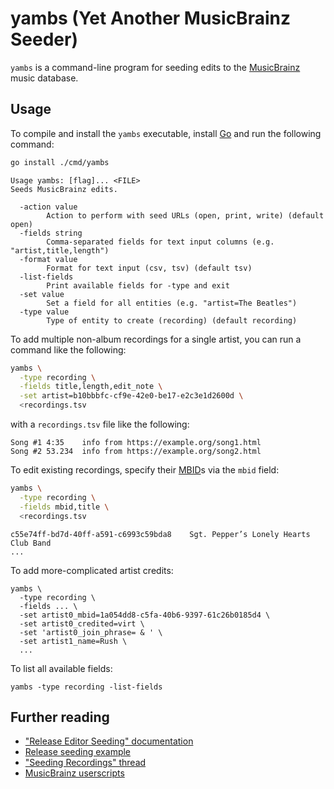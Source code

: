 # yambs (Yet Another MusicBrainz Seeder)

`yambs` is a command-line program for seeding edits to the [MusicBrainz] music
database.

[MusicBrainz]: https://musicbrainz.org/

## Usage

To compile and install the `yambs` executable, install [Go] and run the
following command:

```sh
go install ./cmd/yambs
```

[Go]: https://go.dev/

```
Usage yambs: [flag]... <FILE>
Seeds MusicBrainz edits.

  -action value
    	Action to perform with seed URLs (open, print, write) (default open)
  -fields string
    	Comma-separated fields for text input columns (e.g. "artist,title,length")
  -format value
    	Format for text input (csv, tsv) (default tsv)
  -list-fields
    	Print available fields for -type and exit
  -set value
    	Set a field for all entities (e.g. "artist=The Beatles")
  -type value
    	Type of entity to create (recording) (default recording)
```

To add multiple non-album recordings for a single artist, you can run a command
like the following:

```sh
yambs \
  -type recording \
  -fields title,length,edit_note \
  -set artist=b10bbbfc-cf9e-42e0-be17-e2c3e1d2600d \
  <recordings.tsv
```

with a `recordings.tsv` file like the following:

```tsv
Song #1	4:35	info from https://example.org/song1.html
Song #2	53.234	info from https://example.org/song2.html
```

To edit existing recordings, specify their [MBID]s via the `mbid` field:

```sh
yambs \
  -type recording \
  -fields mbid,title \
  <recordings.tsv
```

```tsv
c55e74ff-bd7d-40ff-a591-c6993c59bda8	Sgt. Pepper’s Lonely Hearts Club Band
...
```

To add more-complicated artist credits:

```
yambs \
  -type recording \
  -fields ... \
  -set artist0_mbid=1a054dd8-c5fa-40b6-9397-61c26b0185d4 \
  -set artist0_credited=virt \
  -set 'artist0_join_phrase= & ' \
  -set artist1_name=Rush \
  ...
```

To list all available fields:

```
yambs -type recording -list-fields
```

[MBID]: https://musicbrainz.org/doc/MusicBrainz_Identifier

## Further reading

*   ["Release Editor Seeding" documentation](https://wiki.musicbrainz.org/Development/Release_Editor_Seeding)
*   [Release seeding example](https://musicbrainz.org/static/tests/seed-love-bug.html)
*   ["Seeding Recordings" thread](https://community.metabrainz.org/t/seeding-recordings/188972)
*   [MusicBrainz userscripts](https://wiki.musicbrainz.org/Guides/Userscripts)
